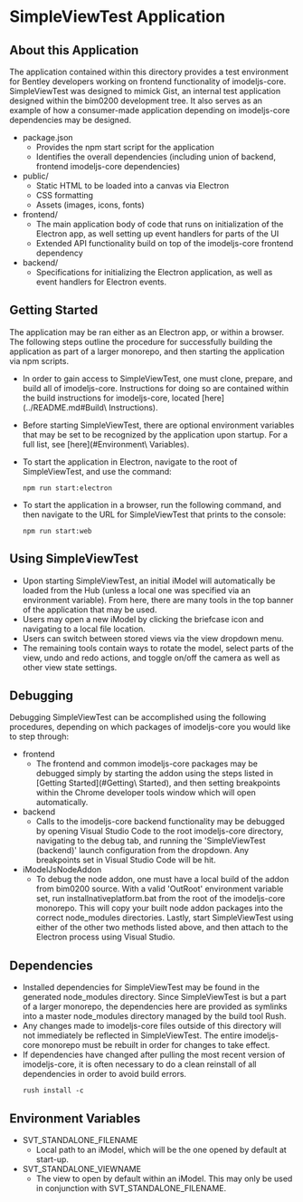# SimpleViewTest Application

## About this Application

The application contained within this directory provides a test environment for Bentley developers working on frontend functionality of imodeljs-core. SimpleViewTest was designed to mimick Gist, an internal test application designed within the bim0200 development tree. It also serves as an example of how a consumer-made application depending on imodeljs-core dependencies may be designed.

* package.json
  * Provides the npm start script for the application
  * Identifies the overall dependencies (including union of backend, frontend imodeljs-core dependencies)
* public/
  * Static HTML to be loaded into a canvas via Electron
  * CSS formatting
  * Assets (images, icons, fonts)
* frontend/
  * The main application body of code that runs on initialization of the Electron app, as well setting up event handlers for parts of the UI
  * Extended API functionality build on top of the imodeljs-core frontend dependency
* backend/
  * Specifications for initializing the Electron application, as well as event handlers for Electron events.

## Getting Started

The application may be ran either as an Electron app, or within a browser. The following steps outline the procedure for successfully building the application as part of a larger monorepo, and then starting the application via npm scripts.

* In order to gain access to SimpleViewTest, one must clone, prepare, and build all of imodeljs-core. Instructions for doing so are contained within the build instructions for imodeljs-core, located [here](../README.md#Build\ Instructions).

* Before starting SimpleViewTest, there are optional environment variables that may be set to be recognized by the application upon startup. For a full list, see [here](#Environment\ Variables).

* To start the application in Electron, navigate to the root of SimpleViewTest, and use the command:
  ```
  npm run start:electron
  ```

* To start the application in a browser, run the following command, and then navigate to the URL for SimpleViewTest that prints to the console:
  ```
  npm run start:web
  ```

## Using SimpleViewTest

* Upon starting SimpleViewTest, an initial iModel will automatically be loaded from the Hub (unless a local one was specified via an environment variable). From here, there are many tools in the top banner of the application that may be used.
* Users may open a new iModel by clicking the briefcase icon and navigating to a local file location.
* Users can switch between stored views via the view dropdown menu.
* The remaining tools contain ways to rotate the model, select parts of the view, undo and redo actions, and toggle on/off the camera as well as other view state settings.

## Debugging

Debugging SimpleViewTest can be accomplished using the following procedures, depending on which packages of imodeljs-core you would like to step through:

* frontend
  * The frontend and common imodeljs-core packages may be debugged simply by starting the addon using the steps listed in [Getting Started](#Getting\ Started), and then setting breakpoints within the Chrome developer tools window which will open automatically.
* backend
  * Calls to the imodeljs-core backend functionality may be debugged by opening Visual Studio Code to the root imodeljs-core directory, navigating to the debug tab, and running the 'SimpleViewTest (backend)' launch configuration from the dropdown. Any breakpoints set in Visual Studio Code will be hit.
* iModelJsNodeAddon
  * To debug the node addon, one must have a local build of the addon from bim0200 source. With a valid 'OutRoot' environment variable set, run installnativeplatform.bat from the root of the imodeljs-core monorepo. This will copy your built node addon packages into the correct node_modules directories. Lastly, start SimpleViewTest using either of the other two methods listed above, and then attach to the Electron process using Visual Studio.

## Dependencies

* Installed dependencies for SimpleViewTest may be found in the generated node_modules directory. Since SimpleViewTest is but a part of a larger monorepo, the dependencies here are provided as symlinks into a master node_modules directory managed by the build tool Rush.
* Any changes made to imodeljs-core files outside of this directory will not immediately be reflected in SimpleViewTest. The entire imodeljs-core monorepo must be rebuilt in order for changes to take effect.
* If dependencies have changed after pulling the most recent version of imodeljs-core, it is often necessary to do a clean reinstall of all dependencies in order to avoid build errors.
  ```
  rush install -c
  ```

## Environment Variables

* SVT_STANDALONE_FILENAME
  * Local path to an iModel, which will be the one opened by default at start-up.
* SVT_STANDALONE_VIEWNAME
  * The view to open by default within an iModel. This may only be used in conjunction with SVT_STANDALONE_FILENAME.